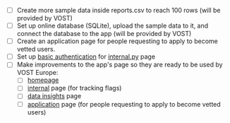 - [ ] Create more sample data inside reports.csv to reach 100 rows (will be provided by VOST)
- [ ] Set up online database (SQLite), upload the sample data to it, and connect the database to the app (will be provided by VOST)
- [ ] Create an application page for people requesting to apply to become vetted users.
- [ ] Set up [basic authentication](https://github.com/plotly/dash-auth/blob/main/README.md) for [internal.py](https://github.com/Coding-with-Adam/response-reporting-dashboard/blob/main/pages/internal.py) page
- [ ] Make improvements to the app's page so they are ready to be used by VOST Europe:
  - [ ] [homepage](https://github.com/Coding-with-Adam/response-reporting-dashboard/blob/main/pages/homepage.py)
  - [ ] [internal](https://github.com/Coding-with-Adam/response-reporting-dashboard/blob/main/pages/internal.py) page (for tracking flags)
  - [ ] [data insights](https://github.com/Coding-with-Adam/response-reporting-dashboard/blob/main/pages/data-insights.py) page 
  - [ ] [application](https://github.com/Coding-with-Adam/response-reporting-dashboard/blob/main/pages/application.py) page (for people requesting to apply to become vetted users)
